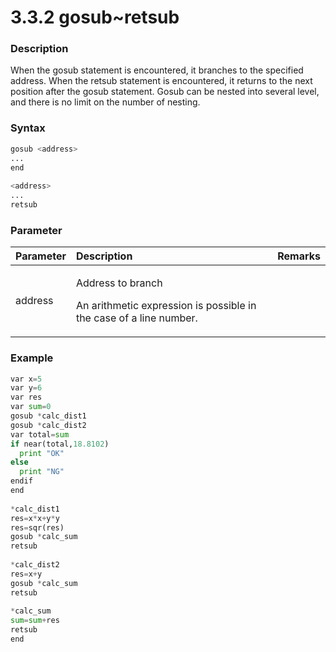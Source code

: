 ﻿# 3.3.2 gosub~retsub

### Description

When the gosub statement is encountered, it branches to the specified address.
When the retsub statement is encountered, it returns to the next position after the gosub statement.
Gosub can be nested into several level, and there is no limit on the number of nesting.

### Syntax
```python
gosub <address>
...
end
  
<address>
...  
retsub
```

### Parameter

<table>
  <thead>
    <tr>
      <th style="text-align:left">Parameter</th>
      <th style="text-align:left">Description</th>
      <th style="text-align:left">Remarks</th>
    </tr>
  </thead>
  <tbody>
    <tr>
      <td style="text-align:left">address</td>
      <td style="text-align:left">
        <p>Address to branch</p>
        <p>An arithmetic expression is possible in the case of a line number.</p>
      </td>
      <td style="text-align:left"></td>
    </tr>
  </tbody>
</table>

### Example

```python
var x=5
var y=6
var res
var sum=0
gosub *calc_dist1
gosub *calc_dist2
var total=sum
if near(total,18.8102)
  print "OK"
else
  print "NG"
endif
end
     
*calc_dist1
res=x*x+y*y
res=sqr(res)
gosub *calc_sum
retsub
     
*calc_dist2
res=x+y
gosub *calc_sum
retsub
     
*calc_sum
sum=sum+res
retsub
end
```

